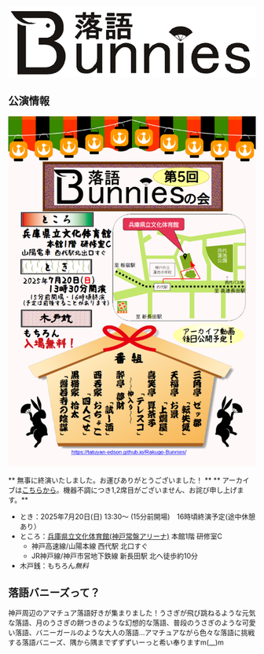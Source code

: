 ![落語バニーズ](./img/Logo.png "落語バニーズ")


## 公演情報

![第5回落語バニーズの会](./img/Chirashi/5th.png "第5回落語バニーズの会")

** 無事に終演いたしました。お運びありがとうございました！ **
** アーカイブは[こちらから](https://www.youtube.com/playlist?list=PLvqA8nD_0MQCEC_1xRm0PhtJOON6gpLtE)。機器不調につき1,2席目がございません、お詫び申し上げます。**

* とき：2025年7月20日(日) 13:30〜 (15分前開場)　16時頃終演予定(途中休憩あり）
* ところ：[兵庫県立文化体育館(神戸常盤アリーナ)](https://www.hyogobuntai.jp/) 本館1階 研修室C
  * 神戸高速線/山陽本線 西代駅 北口すぐ
  * JR神戸線/神戸市営地下鉄線 新長田駅 北へ徒歩約10分
* 木戸銭：もちろん*無料*


## 落語バニーズって？

神戸周辺のアマチュア落語好きが集まりました！うさぎが飛び跳ねるような元気な落語、月のうさぎの餅つきのような幻想的な落語、普段のうさぎのような可愛い落語、バニーガールのような大人の落語…アマチュアながら色々な落語に挑戦する落語バニーズ、隅から隅までずずずいーっと希い奉りますm(__)m
